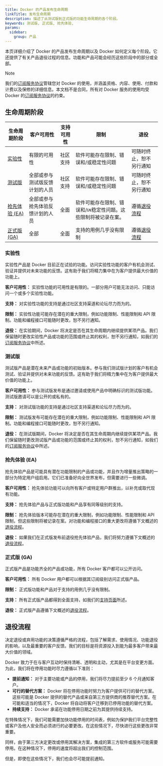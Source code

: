 ```yaml
---
title: Docker 的产品发布生命周期
linkTitle: 发布生命周期
description: 描述了从测试版到正式版的功能生命周期的各个阶段。
keywords: 测试版, 正式版, 抢先体验,
params:
  sidebar:
    group: 产品
---
```


本页详细介绍了 Docker 的产品发布生命周期以及 Docker 如何定义每个阶段。它还提供了有关产品退役过程的信息。功能和产品可能会经历这些阶段中的部分或全部。

> [!NOTE]
>
> 我们的[订阅服务协议](https://www.docker.com/legal/docker-subscription-service-agreement)管辖您对 Docker 的使用，并涵盖资格、内容、使用、付款和计费以及保修的详细信息。本文档不是合同，所有对 Docker 服务的使用均受 Docker 的[订阅服务协议](https://www.docker.com/legal/docker-subscription-service-agreement)的约束。

## 生命周期阶段

| 生命周期阶段 | 客户可用性 | 支持可用性 | 限制 | 退役 |
| --- | --- | ---- | ---| ---|
| [实验性](#experimental) | 有限的可用性 | 社区支持 | 软件可能存在限制、错误和/或稳定性问题 | 可随时终止，恕不另行通知 |
| [测试版](#beta) | 全部或参与测试版反馈计划的人员 | 社区支持 | 软件可能存在限制、错误和/或稳定性问题 | 可随时终止，恕不另行通知 |
| [抢先体验 (EA)](#early-access-ea) | 全部或参与抢先体验反馈计划的人员 | 全面 | 软件可能存在限制、错误和/או稳定性问题。这些限制将被记录在案。 | 遵循[退役流程](#retirement-process) |
| [正式版 (GA)](#general-availability-ga) | 全部 | 全面 | 支持的用例几乎没有限制 | 遵循[退役流程](#retirement-process) |

### 实验性

实验性产品是 Docker 目前正在试验的功能。访问实验性功能的客户有机会测试、验证并提供对未来功能的反馈。这有助于我们将精力集中在为客户提供最大价值的功能上。

**客户可用性：** 实验性功能的可用性是有限的。一部分用户可能无法访问、只能访问一个或多个实验性功能。

**支持：** 对实验性功能的支持是通过社区支持渠道和论坛尽力而为的。

**限制：** 实验性功能可能存在潜在的重大限制，例如功能限制、性能限制和 API 限制。功能和编程接口可能随时更改，恕不另行通知。

**退役：** 在实验期间，Docker 将决定是否在其生命周期内继续提供某项产品。我们保留随时更改实验性产品或功能的范围或终止其的权利，恕不另行通知，如我们的[订阅服务协议](https://www.docker.com/legal/docker-subscription-service-agreement)中所述。

### 测试版

测试版产品是潜在未来产品或功能的初始版本。参与我们测试版计划的客户有机会测试、验证并提供对未来功能的反馈。这有助于我们将精力集中在为客户提供最大价值的功能上。

**客户可用性：** 参与测试版发布是通过邀请或使用产品中明确标识的测试版功能。测试版邀请可以是公开的或私有的。

**支持：** 对测试版功能的支持是通过社区支持渠道和论坛尽力而为的。

**限制：** 测试版发布可能存在潜在的重大限制，例如功能限制、性能限制和 API 限制。功能和编程接口可能随时更改，恕不另行通知。

**退役：** 在测试版期间，Docker 将决定是否在其生命周期内继续提供某项产品。我们保留随时更改测试版产品或功能的范围或终止其的权利，恕不另行通知，如我们的[订阅服务协议](https://www.docker.com/legal/docker-subscription-service-agreement)中所述。

### 抢先体验 (EA)

抢先体验产品是可能具有潜在功能限制的产品或功能，并且作为增量推出策略的一部分为特定用户组启用。它们已准备好向全世界发布，但需要进行一些微调。

**客户可用性：** 抢先体验功能可以向所有客户或特定用户群推出，以补充或取代现有功能。

**支持：** 抢先体验产品与正式版功能和产品享有同等级别的支持。

**限制：** 抢先体验版本可能存在潜在的重大限制，例如功能限制、性能限制和 API 限制，但这些限制将被记录在案。对功能和编程接口的重大更改将遵循下文概述的[退役流程](#retirement-process)。

**退役：** 如果我们在正式版发布前退役抢先体验产品，我们将努力遵循下文概述的[退役流程](#retirement-process)。

### 正式版 (GA)

正式版产品是功能齐全的产品或功能，所有 Docker 客户都可以公开访问。

**客户可用性：** 所有 Docker 用户都可以根据其订阅级别访问正式版产品。

**限制：** 正式版功能和产品对于支持的用例几乎没有限制。

**支持：** 所有正式版产品都得到全面支持，如我们的[支持页面](https://www.docker.com/support/)所述。

**退役：** 正式版产品遵循下文概述的[退役流程](#retirement-process)。

## 退役流程

决定退役或弃用功能的决策遵循严格的流程，包括了解需求、使用情况、功能退役的影响，以及最重要的客户反馈。我们的目标是将资源投入到能为最多客户带来最大价值的领域。

Docker 致力于在与客户互动时保持清晰、透明和主动，尤其是在平台变更方面。为此，我们将在停用功能时尽力遵循以下准则：

- **提前通知：** 对于主要功能或产品的停用，我们将尽力提前至少 6 个月通知客户。
- **可行的替代方案：** Docker 将在停用功能时努力为客户提供可行的替代方案。这些可能是 Docker 提供的替代产品或来自第三方提供商的推荐替代方案。在可能和适当的情况下，Docker 将自动将客户迁移到已停用功能的替代方案。
- **持续支持：** Docker 承诺在功能停用日期之前为其提供持续支持。

在特殊情况下，我们可能需要加快功能停用的时间表，例如为保护我们平台完整性或客户及他人安全而必须进行的必要更改。在这些情况下，尽快进行这些更改非常重要。

同样，由于第三方决定更改或停用其解决方案，集成的第三方软件或服务可能需要停用。在这种情况下，停用的速度将超出我们的控制范围。

但是，即使在这些情况下，我们也会尽可能提前通知。
